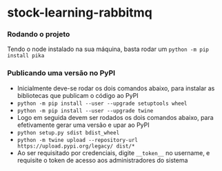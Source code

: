 # stock-learning-rabbitmq

### Rodando o projeto
Tendo o node instalado na sua máquina, basta rodar um `python -m pip install pika`

### Publicando uma versão no PyPI

- Inicialmente deve-se rodar os dois comandos abaixo, para instalar as bibliotecas que publicam o código ao PyPI
- `python -m pip install --user --upgrade setuptools wheel`
- `python -m pip install --user --upgrade twine`
- Logo em seguida devem ser rodados os dois comandos abaixo, para efetivamente gerar uma versão e upar ao PyPI
- `python setup.py sdist bdist_wheel`
- `python -m twine upload --repository-url https://upload.pypi.org/legacy/ dist/*`
- Ao ser requisitado por credenciais, digite `__token__` no username, e requisite o token de acesso aos administradores do sistema
